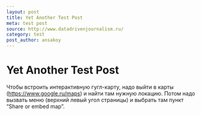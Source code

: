 ```yaml
---
layout: post
title: Yet Another Test Post
meta: test post
source: http://www.datadrivenjournalism.ru/
category: test
post_author: ansakoy
---
```


# Yet Another Test Post

Чтобы встроить интерактивную гугл-карту, надо выйти в карты (https://www.google.ru/maps) и найти там нужную локацию. Потом надо вызвать меню (верхний левый угол страницы) и выбрать там пункт “Share or embed map”.